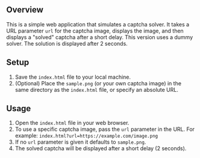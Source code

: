 ## Overview

This is a simple web application that simulates a captcha solver. It takes a URL parameter `url` for the captcha image, displays the image, and then displays a "solved" captcha after a short delay. This version uses a dummy solver.  The solution is displayed after 2 seconds.

## Setup

1.  Save the `index.html` file to your local machine.
2.  (Optional) Place the `sample.png` (or your own captcha image) in the same directory as the `index.html` file, or specify an absolute URL.

## Usage

1.  Open the `index.html` file in your web browser.
2.  To use a specific captcha image, pass the `url` parameter in the URL.  For example:
    `index.html?url=https://example.com/image.png`
3. If no `url` parameter is given it defaults to `sample.png`.
4.  The solved captcha will be displayed after a short delay (2 seconds).